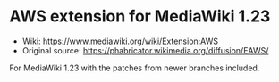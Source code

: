 AWS extension for MediaWiki 1.23
================================

- Wiki: https://www.mediawiki.org/wiki/Extension:AWS
- Original source: https://phabricator.wikimedia.org/diffusion/EAWS/

For MediaWiki 1.23 with the patches from newer branches included.